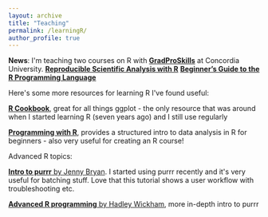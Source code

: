 ```yaml
---
layout: archive
title: "Teaching"
permalink: /learningR/
author_profile: true
---
```


**News**: I'm teaching two courses on R with [**GradProSkills**](https://www.concordia.ca/students/gradproskills.html) at Concordia University.
[**Reproducible Scientific Analysis with R**](https://www.concordia.ca/students/gradproskills/workshops/details.html?subject_area=GPDI&catalog_number=517)
[**Beginner’s Guide to the R Programming Language**](https://www.concordia.ca/students/gradproskills/workshops/details.html?subject_area=GPDI&catalog_number=515)

Here's some more resources for learning R I've found useful:

[**R Cookbook**](http://www.cookbook-r.com/Graphs/), great for all things ggplot - the only resource that was around when I started learning R (seven years ago) and I still use regularly


[**Programming with R**](https://swcarpentry.github.io/r-novice-inflammation/), provides a structured intro to data analysis in R for beginners - also very useful for creating an R course!




Advanced R topics:

[**Intro to purrr** by Jenny Bryan](https://jennybc.github.io/purrr-tutorial/). I started using purrr recently and it's very useful for batching stuff. Love that this tutorial shows a user workflow with troubleshooting etc.


[**Advanced R programming** by Hadley Wickham](https://adv-r.hadley.nz/), more in-depth intro to purrr
